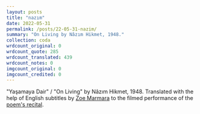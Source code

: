 ```yaml
---
layout: posts
title: "nazım"
date: 2022-05-31
permalink: /posts/22-05-31-nazim/
summary: "On Living by Nâzım Hikmet, 1948."
collection: coda
wrdcount_original: 0
wrdcount_quote: 285
wrdcount_translated: 439
wrdcount_notes: 0
imgcount_original: 0
imgcount_credited: 0
---
```

<span class="text-body-credit">"Yaşamaya Dair" / "On Living" by Nâzım Hikmet, 1948. Translated with the help of English subtitles by [Zoe Marmara](https://www.youtube.com/@bezalelGR) to the filmed performance of the [poem's recital](https://www.youtube.com/watch?v=nPYwsjlof20).</span>
